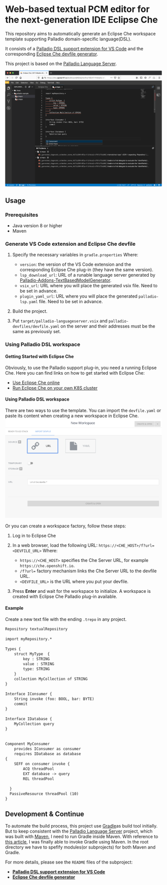 # Web-based textual PCM editor for the next-generation IDE Eclipse Che

This repository aims to automatically generate an Eclipse Che workspace template supporting Palladio domain-specific language(DSL).

It consists of a [Palladio DSL support extension for VS Code](./vscode-palladio) and the corresponding [Eclipse Che devfile generator](./palladio-devfiles).

This project is based on the [Palladio Language Server](https://github.com/PalladioSimulator/Palladio-Addons-TextBasedModelGenerator).

![](https://raw.githubusercontent.com/merlinz165/Palladio-Editors-VSCode-Assets/master/images/che-final.png)

## Usage

### Prerequisites
* Java version 8 or higher
* Maven

### Generate VS Code extension and Eclipse Che devfile

1. Specify the necessary variables in `gradle.properties`
Where:
    - `version`: the version of the VS Code extension and the corresponding Eclipse Che plug-in (they have the same version).
    - `lsp_download_url`: URL of a runable language server generated by [Palladio-Addons-TextBasedModelGenerator](https://github.com/PalladioSimulator/Palladio-Addons-TextBasedModelGenerator).
    - `vsix_url`: URL where you will place the generated vsix file. Need to be set in advance.
    - `plugin_yaml_url`: URL where you will place the generated `palladio-lsp.yaml` file. Need to be set in advance.

2. Build the project.
3. Put `target/palladio-languageserver.vsix` and `palladio-devfiles/devfile.yaml` on the server and their addresses must be the same as previously set.


### Using Palladio DSL workspace

#### Getting Started with Eclipse Che

Obviously, to use the Palladio support plug-in, you need a running Eclipse Che. Here you can find links on how to get started with Eclipse Che:

* [Use Eclipse Che online](https://www.eclipse.org/che/getting-started/cloud/)
* [Run Eclipse Che on your own K8S cluster](https://www.eclipse.org/che/docs/che-7/che-quick-starts/)

#### Using Palladio DSL workspace

There are two ways to use the template. You can import the `devfile.yaml` or paste its content when creating a new workspace in Eclipse Che.
![](https://raw.githubusercontent.com/merlinz165/Palladio-Editors-VSCode-Assets/master/images/create_new_wksp.png)

Or you can create a workspace factory, follow these steps:

1. Log in to Eclipse Che
2. In a web browser, load the following URL:
`https://<CHE_HOST>/f?url=<DEVFILE_URL>`
Where:
    - `https://<CHE_HOST>` specifies the Che Server URL, for example `https://che.openshift.io`.
    - `/f?url=` factory mechanism links the Che Server URL to the devfile URL.
    - `<DEVFILE_URL>` is the URL where you put your devfile.

3. Press **Enter** and wait for the workspace to initialize.
A workspace is created with Eclipse Che Palladio plug-in available.

#### Example

Create a new text file with the ending `.trepo` in any project.

``` Smalltalk
Repository textualRepository

import myRepository.*

Types {
    struct MyType  {
        key : STRING
        value : STRING
        type: STRING
    }
    collection MyCollection of STRING
}

Interface IConsumer {
    String invoke (foo: BOOL, bar: BYTE)
    commit
}

Interface IDatabase {
    MyCollection query
}


Component MyConsumer
    provides IConsumer as consumer
    requires IDatabase as database
{
    SEFF on consumer invoke {
        ACQ threadPool
        EXT database -> query
        REL threadPool

  }
  PassiveResource threadPool (10)
}

```

## Development & Continue

To automate the build process, this project use [Gradle](https://gradle.org/)as build tool initially. But to keep consistent with the [Palladio Language Server](https://github.com/PalladioSimulator/Palladio-Addons-TextBasedModelGenerator) project, which was built with [Maven](https://maven.apache.org/), I need to run Gradle inside Maven.
With reference to [this article](http://andresalmiray.com/running-gradle-inside-maven/), I was finally able to invoke Gradle using Maven.
In the root directory we have to spefify modules(or subprojects) for both Maven and Gradle.

For more details, please see the `README` files of the subproject:

- **[Palladio DSL support extension for VS Code](./vscode-palladio/README.md)**
- **[Eclipse Che devfile generator](./palladio-devfiles/README.md)**